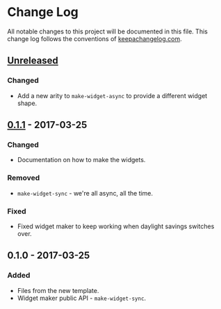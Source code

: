 # Change Log
All notable changes to this project will be documented in this file. This change log follows the conventions of [keepachangelog.com](http://keepachangelog.com/).

## [Unreleased]
### Changed
- Add a new arity to `make-widget-async` to provide a different widget shape.

## [0.1.1] - 2017-03-25
### Changed
- Documentation on how to make the widgets.

### Removed
- `make-widget-sync` - we're all async, all the time.

### Fixed
- Fixed widget maker to keep working when daylight savings switches over.

## 0.1.0 - 2017-03-25
### Added
- Files from the new template.
- Widget maker public API - `make-widget-sync`.

[Unreleased]: https://github.com/your-name/fakere/compare/0.1.1...HEAD
[0.1.1]: https://github.com/your-name/fakere/compare/0.1.0...0.1.1
